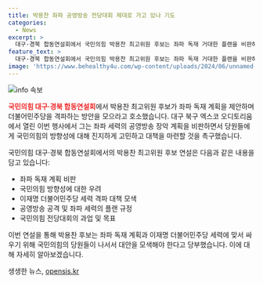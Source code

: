 ```yaml
---
title: 박용찬 좌파 공영방송 전당대회 제대로 가고 있나 기도
categories:
  - News
excerpt: >
  대구·경북 합동연설회에서 국민의힘 박용찬 최고위원 후보는 좌파 독재 거대한 플랜을 비판하며 이재명을 격파할 지혜 모으자고 호소했다. 공영방송 영구 장악을 우려하며 전당대회가 바람직한 방향으로 가고 있는지 의문을 제기했고, 이재명 세력을 격파하기 위한 대책을 마련해야 한다고 촉구했다. 또한, 무도한 세력을 맞서 싸워야 할 정치적 운명공동체로서 대한민국을 살리는 전당대회가 돼야 한다고 강조했다.
feature_text: >
  대구·경북 합동연설회에서 국민의힘 박용찬 최고위원 후보는 좌파 독재 거대한 플랜을 비판하며 이재명을 격파할 지혜 모으자고 호소했다. 공영방송 영구 장악을 우려하며 전당대회가 바람직한 방향으로 가고 있는지 의문을 제기했고, 이재명 세력을 격파하기 위한 대책을 마련해야 한다고 촉구했다. 또한, 무도한 세력을 맞서 싸워야 할 정치적 운명공동체로서 대한민국을 살리는 전당대회가 돼야 한다고 강조했다.
image: 'https://www.behealthy4u.com/wp-content/uploads/2024/06/unnamed-file.png'
---
```


<p><img src="https://www.behealthy4u.com/wp-content/uploads/2024/06/unnamed-file.png" alt="info 속보" /></p>

<p><b><span style="color: #ee2323;">국민의힘 대구·경북 합동연설회</span></b>에서 박용찬 최고위원 후보가 좌파 독재 계획을 제안하며 더불어민주당을 격파하는 방안을 모으라고 호소했습니다. 대구 북구 엑스코 오디토리움에서 열린 이번 행사에서 그는 좌파 세력의 공영방송 장악 계획을 비판하면서 당원들에게 국민의힘의 방향성에 대해 진지하게 고민하고 대책을 마련할 것을 촉구했습니다.</p>

<p>국민의힘 대구·경북 합동연설회에서의 박용찬 최고위원 후보 연설은 다음과 같은 내용을 담고 있습니다:</p>

<ul>
<li>좌파 독재 계획 비판</li>
<li>국민의힘 방향성에 대한 우려</li>
<li>이재명 더불어민주당 세력 격파 대책 모색</li>
<li>공영방송 공격 및 좌파 세력의 플랜 규정</li>
<li>국민의힘 전당대회의 과업 및 목표</li>
</ul>

<p>이번 연설을 통해 박용찬 후보는 좌파 독재 계획과 이재명 더불어민주당 세력에 맞서 싸우기 위해 국민의힘의 당원들이 나서서 대안을 모색해야 한다고 당부했습니다. 이에 대해 자세히 알아보겠습니다.</p>
생생한 뉴스, <a href="https://opensis.kr" rel="dofollow">opensis.kr</a>


